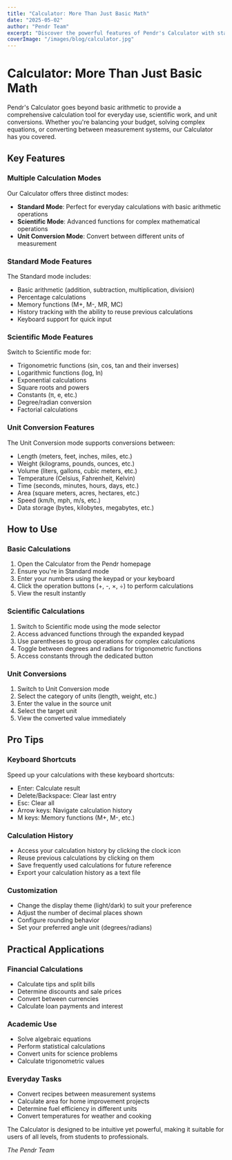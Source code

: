 ```yaml
---
title: "Calculator: More Than Just Basic Math"
date: "2025-05-02"
author: "Pendr Team"
excerpt: "Discover the powerful features of Pendr's Calculator with standard, scientific, and unit conversion modes."
coverImage: "/images/blog/calculator.jpg"
---
```


# Calculator: More Than Just Basic Math

Pendr's Calculator goes beyond basic arithmetic to provide a comprehensive calculation tool for everyday use, scientific work, and unit conversions. Whether you're balancing your budget, solving complex equations, or converting between measurement systems, our Calculator has you covered.

## Key Features

### Multiple Calculation Modes

Our Calculator offers three distinct modes:

- **Standard Mode**: Perfect for everyday calculations with basic arithmetic operations
- **Scientific Mode**: Advanced functions for complex mathematical operations
- **Unit Conversion Mode**: Convert between different units of measurement

### Standard Mode Features

The Standard mode includes:

- Basic arithmetic (addition, subtraction, multiplication, division)
- Percentage calculations
- Memory functions (M+, M-, MR, MC)
- History tracking with the ability to reuse previous calculations
- Keyboard support for quick input

### Scientific Mode Features

Switch to Scientific mode for:

- Trigonometric functions (sin, cos, tan and their inverses)
- Logarithmic functions (log, ln)
- Exponential calculations
- Square roots and powers
- Constants (π, e, etc.)
- Degree/radian conversion
- Factorial calculations

### Unit Conversion Features

The Unit Conversion mode supports conversions between:

- Length (meters, feet, inches, miles, etc.)
- Weight (kilograms, pounds, ounces, etc.)
- Volume (liters, gallons, cubic meters, etc.)
- Temperature (Celsius, Fahrenheit, Kelvin)
- Time (seconds, minutes, hours, days, etc.)
- Area (square meters, acres, hectares, etc.)
- Speed (km/h, mph, m/s, etc.)
- Data storage (bytes, kilobytes, megabytes, etc.)

## How to Use

### Basic Calculations

1. Open the Calculator from the Pendr homepage
2. Ensure you're in Standard mode
3. Enter your numbers using the keypad or your keyboard
4. Click the operation buttons (+, -, ×, ÷) to perform calculations
5. View the result instantly

### Scientific Calculations

1. Switch to Scientific mode using the mode selector
2. Access advanced functions through the expanded keypad
3. Use parentheses to group operations for complex calculations
4. Toggle between degrees and radians for trigonometric functions
5. Access constants through the dedicated button

### Unit Conversions

1. Switch to Unit Conversion mode
2. Select the category of units (length, weight, etc.)
3. Enter the value in the source unit
4. Select the target unit
5. View the converted value immediately

## Pro Tips

### Keyboard Shortcuts

Speed up your calculations with these keyboard shortcuts:

- Enter: Calculate result
- Delete/Backspace: Clear last entry
- Esc: Clear all
- Arrow keys: Navigate calculation history
- M keys: Memory functions (M+, M-, etc.)

### Calculation History

- Access your calculation history by clicking the clock icon
- Reuse previous calculations by clicking on them
- Save frequently used calculations for future reference
- Export your calculation history as a text file

### Customization

- Change the display theme (light/dark) to suit your preference
- Adjust the number of decimal places shown
- Configure rounding behavior
- Set your preferred angle unit (degrees/radians)

## Practical Applications

### Financial Calculations

- Calculate tips and split bills
- Determine discounts and sale prices
- Convert between currencies
- Calculate loan payments and interest

### Academic Use

- Solve algebraic equations
- Perform statistical calculations
- Convert units for science problems
- Calculate trigonometric values

### Everyday Tasks

- Convert recipes between measurement systems
- Calculate area for home improvement projects
- Determine fuel efficiency in different units
- Convert temperatures for weather and cooking

The Calculator is designed to be intuitive yet powerful, making it suitable for users of all levels, from students to professionals.

*The Pendr Team*
